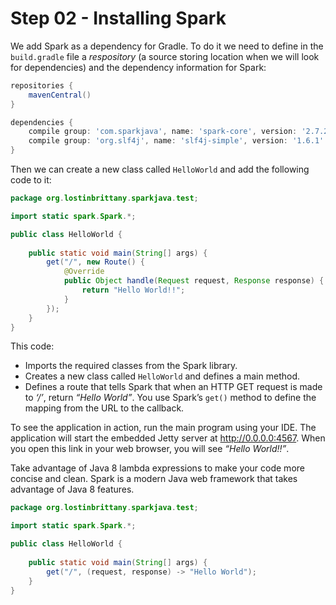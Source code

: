 # Step 02 - Installing Spark

We add Spark as a dependency for Gradle. To do it we need to define in the `build.gradle` file a *respository* (a source storing location when we will look for dependencies) and the dependency information for Spark:

```groovy
repositories {
	mavenCentral()
}

dependencies {
	compile group: 'com.sparkjava', name: 'spark-core', version: '2.7.2'
	compile group: 'org.slf4j', name: 'slf4j-simple', version: '1.6.1'		
}
```

Then we can create a new class called `HelloWorld`  and add the following code to it:

```java
package org.lostinbrittany.sparkjava.test;

import static spark.Spark.*;

public class HelloWorld {
	
	public static void main(String[] args) {
		get("/", new Route() {
			@Override
			public Object handle(Request request, Response response) {
				return "Hello World!!";
			}
		});
	}
}
```

This code:

* Imports the required classes from the Spark library.
* Creates a new class called `HelloWorld` and defines a main method.
* Defines a route that tells Spark that when an HTTP GET request is made to *‘/’*, return *“Hello World”*. You use Spark’s `get()` method to define the mapping from the URL to the callback.

To see the application in action, run the main program using your IDE. The application will start the embedded Jetty server at http://0.0.0.0:4567. When you open this link in your web browser, you will see *“Hello World!!”*.

Take advantage of Java 8 lambda expressions to make your code more concise and clean. Spark is a modern Java web framework that takes advantage of Java 8 features.	

```java
package org.lostinbrittany.sparkjava.test;

import static spark.Spark.*;

public class HelloWorld {
	
	public static void main(String[] args) {
		get("/", (request, response) -> "Hello World");
	}
}
```

